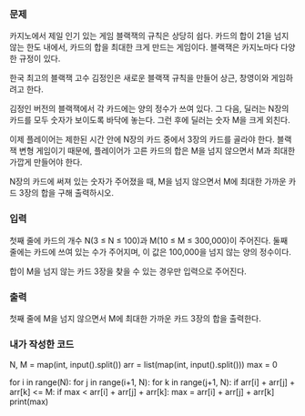 <h3>문제</h3>
카지노에서 제일 인기 있는 게임 블랙잭의 규칙은 상당히 쉽다. 카드의 합이 21을 넘지 않는 한도 내에서, 카드의 합을 최대한 크게 만드는 게임이다. 블랙잭은 카지노마다 다양한 규정이 있다.

한국 최고의 블랙잭 고수 김정인은 새로운 블랙잭 규칙을 만들어 상근, 창영이와 게임하려고 한다.

김정인 버전의 블랙잭에서 각 카드에는 양의 정수가 쓰여 있다. 그 다음, 딜러는 N장의 카드를 모두 숫자가 보이도록 바닥에 놓는다. 그런 후에 딜러는 숫자 M을 크게 외친다.

이제 플레이어는 제한된 시간 안에 N장의 카드 중에서 3장의 카드를 골라야 한다. 블랙잭 변형 게임이기 때문에, 플레이어가 고른 카드의 합은 M을 넘지 않으면서 M과 최대한 가깝게 만들어야 한다.

N장의 카드에 써져 있는 숫자가 주어졌을 때, M을 넘지 않으면서 M에 최대한 가까운 카드 3장의 합을 구해 출력하시오.

<h3>입력</h3>
첫째 줄에 카드의 개수 N(3 ≤ N ≤ 100)과 M(10 ≤ M ≤ 300,000)이 주어진다. 둘째 줄에는 카드에 쓰여 있는 수가 주어지며, 이 값은 100,000을 넘지 않는 양의 정수이다.

합이 M을 넘지 않는 카드 3장을 찾을 수 있는 경우만 입력으로 주어진다.

<h3>출력</h3>
첫째 줄에 M을 넘지 않으면서 M에 최대한 가까운 카드 3장의 합을 출력한다.

<h3>내가 작성한 코드</h3>
N, M = map(int, input().split())
arr = list(map(int, input().split()))
max = 0

for i in range(N):
    for j in range(i+1, N):
        for k in range(j+1, N):
            if arr[i] + arr[j] + arr[k] <= M:
                if max < arr[i] + arr[j] + arr[k]:
                    max = arr[i] + arr[j] + arr[k]            
print(max)
